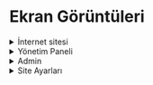# Ekran Görüntüleri
<details>
  <summary>İnternet sitesi</summary>

- Anasayfa
  ![anasayfa](https://user-images.githubusercontent.com/29414369/111897769-d5820d00-8a32-11eb-87fe-dabd6315f3ec.png)

- İletişim
  ![contact](https://user-images.githubusercontent.com/29414369/111897812-1712b800-8a33-11eb-8922-971c3747ba75.png)

- Giriş
  ![login](https://user-images.githubusercontent.com/29414369/111897840-43c6cf80-8a33-11eb-8127-20816b0263d5.png)

- Kayıt
  ![register](https://user-images.githubusercontent.com/29414369/111897842-45909300-8a33-11eb-9eb4-5f7515e5be28.png)

</details>

<details>
  <summary>Yönetim Paneli</summary>

- Kullanıcı Profil
  ![user_profile](https://user-images.githubusercontent.com/29414369/111897921-c485cb80-8a33-11eb-8341-56bea42c3f6a.png)

- Kullanıcı URL İstatistik
  ![user_url_stats](https://user-images.githubusercontent.com/29414369/111897922-c5b6f880-8a33-11eb-9a10-acdd8cf7becd.png)

  <details>
    <summary>İletişim</summary>

- Mesaj Listesi
  ![admin_contact](https://user-images.githubusercontent.com/29414369/111898017-5a215b00-8a34-11eb-9f4b-5ce4f4af672f.png)

- Mesaj Detay
  ![admin_contact_message](https://user-images.githubusercontent.com/29414369/111898018-5c83b500-8a34-11eb-8211-3e856a8c33ea.png)

  </details>

  <details>
    <summary>Admin</summary>

   <details>
     <summary>URL Panel</summary>

- URL Listesi
  ![admin_panel_urls](https://user-images.githubusercontent.com/29414369/111898116-10854000-8a35-11eb-890a-63e0b330a76d.png)

- URL Oluştur
  ![admin_panel_urls_create](https://user-images.githubusercontent.com/29414369/111898118-12e79a00-8a35-11eb-929f-0e1fc9f678bf.png)

- URL Düzenle
  ![admin_panel_urls_edit](https://user-images.githubusercontent.com/29414369/111898121-1549f400-8a35-11eb-9f92-ee9a1a22bbb0.png)

   </details>

   <details>
     <summary>Kullanıcı Panel</summary>

- Kullanıcı Listesi
  ![admin_panel_users](https://user-images.githubusercontent.com/29414369/111898512-930eff00-8a37-11eb-813a-11a3816e8ab2.png)

- Kullanıcını Linkleri
  ![admin_panel_users_links](https://user-images.githubusercontent.com/29414369/111898525-a5893880-8a37-11eb-86d1-6863bd1c0d2e.png)

- Kullanıcı Oluştur
  ![admin_panel_users_create_admin](https://user-images.githubusercontent.com/29414369/111898515-986c4980-8a37-11eb-9106-f68afb4a2f7e.png)

- Kullanıcı Düzenle
  ![admin_panel_users_edit](https://user-images.githubusercontent.com/29414369/111898521-a1f5b180-8a37-11eb-926b-f7b25ff38b10.png)

   </details>

- TOP 10
  ![admin_panel_top10](https://user-images.githubusercontent.com/29414369/111898620-4e379800-8a38-11eb-9975-f6e254c54ea9.png)

  </details>

</details>

<details>
  <summary>Site Ayarları</summary>

- Banner
  ![settings_panel_banner](https://user-images.githubusercontent.com/29414369/111899661-1aac3c00-8a3f-11eb-8593-a794a560b6be.png)

- Gizlilik
  ![settings_panel_privacy](https://user-images.githubusercontent.com/29414369/111899677-2ac41b80-8a3f-11eb-8243-8d421ba06d71.png)

  <details>
    <summary>Özellikler</summary>

- Özellik Listesi
  ![settings_panel_features](https://user-images.githubusercontent.com/29414369/111899741-6d85f380-8a3f-11eb-8572-5665b6f12e07.png)

- Özellik Oluştur
  ![settings_panel_features_create](https://user-images.githubusercontent.com/29414369/111899744-6f4fb700-8a3f-11eb-9d1b-42ce8b56c3d6.png)

- Özellik Düzenle
  ![settings_panel_features_edit](https://user-images.githubusercontent.com/29414369/111899746-71197a80-8a3f-11eb-87e9-a93cb1c9b025.png)

  </details>

</details>